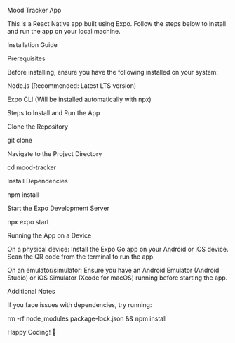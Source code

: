 Mood Tracker App

This is a React Native app built using Expo. Follow the steps below to install and run the app on your local machine.

Installation Guide

Prerequisites

Before installing, ensure you have the following installed on your system:

Node.js (Recommended: Latest LTS version)

Expo CLI (Will be installed automatically with npx)

Steps to Install and Run the App

Clone the Repository

git clone <repository-url>

Navigate to the Project Directory

cd mood-tracker

Install Dependencies

npm install

Start the Expo Development Server

npx expo start

Running the App on a Device

On a physical device: Install the Expo Go app on your Android or iOS device. Scan the QR code from the terminal to run the app.

On an emulator/simulator: Ensure you have an Android Emulator (Android Studio) or iOS Simulator (Xcode for macOS) running before starting the app.

Additional Notes

If you face issues with dependencies, try running:

rm -rf node_modules package-lock.json && npm install


Happy Coding! 🚀
